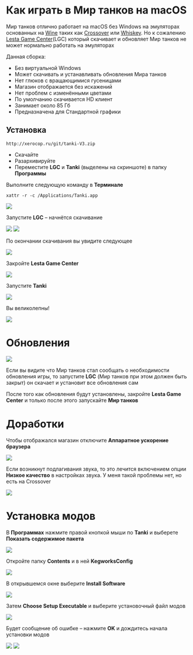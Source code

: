 # Как играть в Мир танков на macOS
Мир танков отлично работает на macOS без Windows на эмуляторах основанных на [Wine](https://winehq.org/) таких  как [Crossover](https://www.codeweavers.com/crossover) или [Whiskey](https://getwhisky.app/). Но к сожалению [Lesta Game Center](https://redirect.lesta.ru/LGC/Lesta_Game_Center_Install_RU.exe)(LGC) который скачивает и обновляет Мир танков не может нормально работать на эмуляторах

Данная сборка:

* Без виртуальной Windows
* Может скачивать и устанавливать обновления Мира танков
* Нет глюков с вращающимися гусеницами
* Магазин отображается без искажений
* Нет проблем с изменёнными цветами
* По умолчанию скачивается HD клиент
* Занимает около 85 Гб
* Предназначена для Стандартной графики

## Установка
``` text
http://xerocop.ru/git/tanki-V3.zip
```
* Скачайте
* Разархивируйте
* Переместите **LGC** и **Tanki** (выделены на скриншоте) в папку **Программы**

Выполните следующую команду в **Терминале**
```text
xattr -r -c /Applications/Tanki.app
```

<img src="https://raw.github.com/gmaxus/Mir-tankov-macOS/main/img/22.jpg">

Запустите **LGC** – начнётся скачивание

<img src="https://raw.github.com/gmaxus/Mir-tankov-macOS/main/img/0.jpg">

<img src="https://raw.github.com/gmaxus/Mir-tankov-macOS/main/img/1.jpg">

По окончании скачивания вы увидите следующее

<img src="https://raw.github.com/gmaxus/Mir-tankov-macOS/main/img/2.jpg">

Закройте **Lesta Game Center**

<img src="https://raw.github.com/gmaxus/Mir-tankov-macOS/main/img/3.jpg">

Запустите **Tanki**

<img src="https://raw.github.com/gmaxus/Mir-tankov-macOS/main/img/4.jpg">

Вы великолепны!

<img src="https://raw.github.com/gmaxus/Mir-tankov-macOS/main/img/5.jpg">

# Обновления

<img src="https://raw.github.com/gmaxus/Mir-tankov-macOS/main/img/6.jpg">

Если вы видите что Мир танков стал сообщать о необходимости обновления игры, то запустите **LGC** (Мир танков при этом должен быть закрыт) он скачает и установит все обновления сам

После того как обновления будут установлены, закройте **Lesta Game Center** и только после этого запускайте **Мир танков** 



# Доработки
Чтобы отображался магазин отключите **Аппаратное ускорение браузера**

<img src="https://raw.github.com/gmaxus/Mir-tankov-macOS/main/img/shop-fix.jpg">

Если возникнут подлагивания звука, то это лечится включением опции **Низкое качество** в настройках звука. У меня такой проблемы нет, но есть на Crossover

<img src="https://raw.github.com/gmaxus/Mir-tankov-macOS/main/img/sound-fix.jpg">

# Установка модов
В **Программах** нажмите правой кнопкой мыши по **Tanki** и выберете **Показать содержимое пакета**

<img src="https://raw.github.com/gmaxus/Mir-tankov-macOS/main/img/7.jpg">

Откройте папку **Contents** и в ней **KegworksConfig**

<img src="https://raw.github.com/gmaxus/Mir-tankov-macOS/main/img/8.jpg">

В открывшемся окне выберите **Install Software**

<img src="https://raw.github.com/gmaxus/Mir-tankov-macOS/main/img/9.jpg">

Затем **Choose Setup Executable** и выберите установочный файл модов

<img src="https://raw.github.com/gmaxus/Mir-tankov-macOS/main/img/10.jpg">

Будет сообщение об ошибке – нажмите **OK** и дождитесь начала установки модов

<img src="https://raw.github.com/gmaxus/Mir-tankov-macOS/main/img/11.jpg">

<img src="https://raw.github.com/gmaxus/Mir-tankov-macOS/main/img/12.jpg">
